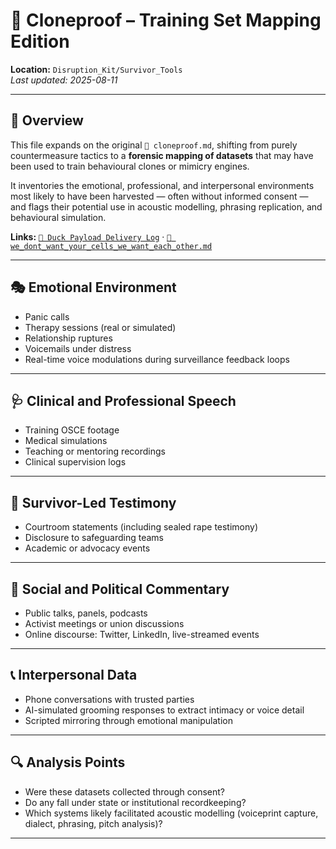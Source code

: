 # 🧬 Cloneproof – Training Set Mapping Edition
**Location:** `Disruption_Kit/Survivor_Tools`  
_Last updated: 2025-08-11_  

---

## 📌 Overview
This file expands on the original `🧬 cloneproof.md`, shifting from purely countermeasure tactics to a **forensic mapping of datasets** that may have been used to train behavioural clones or mimicry engines.  

It inventories the emotional, professional, and interpersonal environments most likely to have been harvested — often without informed consent — and flags their potential use in acoustic modelling, phrasing replication, and behavioural simulation.

**Links:** [`🦆 Duck Payload Delivery Log`](./🦆_duck_payload_delivery_log.md) · [`🧬 we_dont_want_your_cells_we_want_each_other.md`](./🧬_we_dont_want_your_cells_we_want_each_other.md)

---

## 🎭 Emotional Environment
- Panic calls  
- Therapy sessions (real or simulated)  
- Relationship ruptures  
- Voicemails under distress  
- Real-time voice modulations during surveillance feedback loops  

---

## 🩺 Clinical and Professional Speech
- Training OSCE footage  
- Medical simulations  
- Teaching or mentoring recordings  
- Clinical supervision logs  

---

## 📜 Survivor-Led Testimony
- Courtroom statements (including sealed rape testimony)  
- Disclosure to safeguarding teams  
- Academic or advocacy events  

---

## 📢 Social and Political Commentary
- Public talks, panels, podcasts  
- Activist meetings or union discussions  
- Online discourse: Twitter, LinkedIn, live-streamed events  

---

## 📞 Interpersonal Data
- Phone conversations with trusted parties  
- AI-simulated grooming responses to extract intimacy or voice detail  
- Scripted mirroring through emotional manipulation  

---

## 🔍 Analysis Points
- Were these datasets collected through consent?  
- Do any fall under state or institutional recordkeeping?  
- Which systems likely facilitated acoustic modelling (voiceprint capture, dialect, phrasing, pitch analysis)?  

---
